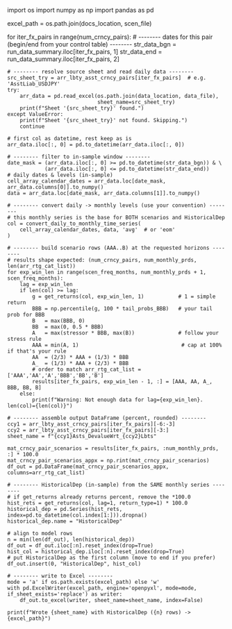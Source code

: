 import os
import numpy as np
import pandas as pd

excel_path = os.path.join(docs_location, scen_file)

for iter_fx_pairs in range(num_crncy_pairs):
    # -------- dates for this pair (begin/end from your control table) --------
    str_data_bgn = run_data_summary.iloc[iter_fx_pairs, 1]
    str_data_end = run_data_summary.iloc[iter_fx_pairs, 2]

    # -------- resolve source sheet and read daily data --------
    src_sheet_try = arr_lbty_asst_crncy_pairs[iter_fx_pairs]  # e.g. 'AsstLiab_USDJPY'
    try:
        arr_data = pd.read_excel(os.path.join(data_location, data_file),
                                 sheet_name=src_sheet_try)
        print(f"Sheet '{src_sheet_try}' found.")
    except ValueError:
        print(f"Sheet '{src_sheet_try}' not found. Skipping.")
        continue

    # first col as datetime, rest keep as is
    arr_data.iloc[:, 0] = pd.to_datetime(arr_data.iloc[:, 0])

    # -------- filter to in-sample window --------
    date_mask = (arr_data.iloc[:, 0] >= pd.to_datetime(str_data_bgn)) & \
                (arr_data.iloc[:, 0] <= pd.to_datetime(str_data_end))
    # daily dates & levels (in-sample)
    cell_array_calendar_dates = arr_data.loc[date_mask, arr_data.columns[0]].to_numpy()
    data = arr_data.loc[date_mask, arr_data.columns[1]].to_numpy()

    # -------- convert daily -> monthly levels (use your convention) --------
    # this monthly series is the base for BOTH scenarios and HistoricalDep
    col = convert_daily_to_monthly_time_series(
        cell_array_calendar_dates, data, 'avg'  # or 'eom'
    )

    # -------- build scenario rows (AAA..B) at the requested horizons --------
    # results shape expected: (num_crncy_pairs, num_monthly_prds, len(arr_rtg_cat_list))
    for exp_win_len in range(scen_freq_months, num_monthly_prds + 1, scen_freq_months):
        lag = exp_win_len
        if len(col) >= lag:
            g = get_returns(col, exp_win_len, 1)           # 1 = simple return
            BBB = np.percentile(g, 100 * tail_probs_BBB)   # your tail prob for BBB
            B   = max(BBB, 0)
            BB  = max(0, 0.5 * BBB)
            A   = max(stressor * BBB, max(B))              # follow your stress rule
            AAA = min(A, 1)                                 # cap at 100% if that's your rule
            AA  = (2/3) * AAA + (1/3) * BBB
            A_  = (1/3) * AAA + (2/3) * BBB
            # order to match arr_rtg_cat_list = ['AAA','AA','A','BBB','BB','B']
            results[iter_fx_pairs, exp_win_len - 1, :] = [AAA, AA, A_, BBB, BB, B]
        else:
            print(f"Warning: Not enough data for lag={exp_win_len}. len(col)={len(col)}")

    # -------- assemble output DataFrame (percent, rounded) --------
    ccy1 = arr_lbty_asst_crncy_pairs[iter_fx_pairs][-6:-3]
    ccy2 = arr_lbty_asst_crncy_pairs[iter_fx_pairs][-3:]
    sheet_name = f"{ccy1}Asts_DevalueWrt_{ccy2}Lbts"

    mat_crncy_pair_scenarios = results[iter_fx_pairs, :num_monthly_prds, :] * 100.0
    mat_crncy_pair_scenarios_appx = np.rint(mat_crncy_pair_scenarios)
    df_out = pd.DataFrame(mat_crncy_pair_scenarios_appx, columns=arr_rtg_cat_list)

    # -------- HistoricalDep (in-sample) from the SAME monthly series --------
    # if get_returns already returns percent, remove the *100.0
    hist_rets = get_returns(col, lag=1, return_type=1) * 100.0
    historical_dep = pd.Series(hist_rets, index=pd.to_datetime(col.index[1:])).dropna()
    historical_dep.name = "HistoricalDep"

    # align to model rows
    n = min(len(df_out), len(historical_dep))
    df_out = df_out.iloc[:n].reset_index(drop=True)
    hist_col = historical_dep.iloc[:n].reset_index(drop=True)
    # put HistoricalDep as the first column (move to end if you prefer)
    df_out.insert(0, "HistoricalDep", hist_col)

    # -------- write to Excel --------
    mode = 'a' if os.path.exists(excel_path) else 'w'
    with pd.ExcelWriter(excel_path, engine='openpyxl', mode=mode, if_sheet_exists='replace') as writer:
        df_out.to_excel(writer, sheet_name=sheet_name, index=False)

    print(f"Wrote {sheet_name} with HistoricalDep ({n} rows) -> {excel_path}")
